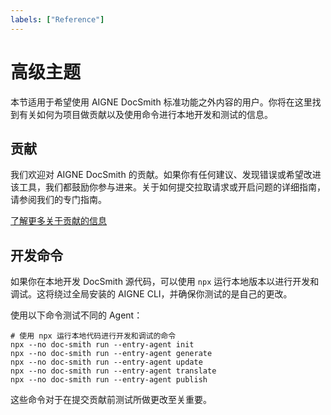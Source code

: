 ```yaml
---
labels: ["Reference"]
---
```


# 高级主题

本节适用于希望使用 AIGNE DocSmith 标准功能之外内容的用户。你将在这里找到有关如何为项目做贡献以及使用命令进行本地开发和测试的信息。

## 贡献

我们欢迎对 AIGNE DocSmith 的贡献。如果你有任何建议、发现错误或希望改进该工具，我们都鼓励你参与进来。关于如何提交拉取请求或开启问题的详细指南，请参阅我们的专门指南。

[了解更多关于贡献的信息](./advanced-contributing.md)

## 开发命令

如果你在本地开发 DocSmith 源代码，可以使用 `npx` 运行本地版本以进行开发和调试。这将绕过全局安装的 AIGNE CLI，并确保你测试的是自己的更改。

使用以下命令测试不同的 Agent：

```shell
# 使用 npx 运行本地代码进行开发和调试的命令
npx --no doc-smith run --entry-agent init
npx --no doc-smith run --entry-agent generate
npx --no doc-smith run --entry-agent update 
npx --no doc-smith run --entry-agent translate 
npx --no doc-smith run --entry-agent publish
```

这些命令对于在提交贡献前测试所做更改至关重要。